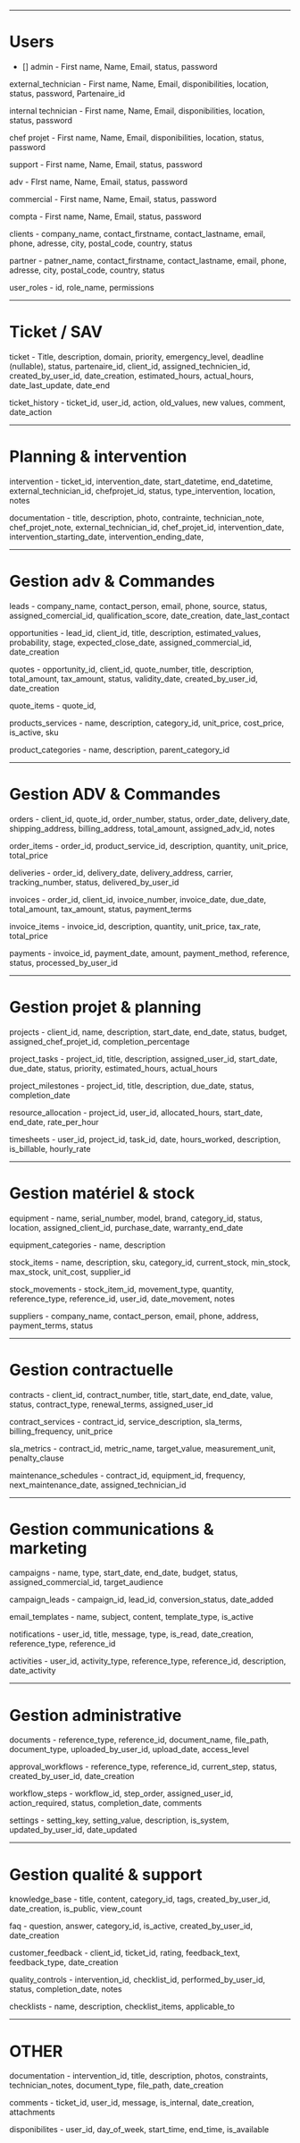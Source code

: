 
---
# Users

- [] admin - First name, Name, Email, status, password

external_technician  - First name, Name, Email, disponibilities, location, status,  password, Partenaire_id

internal technician - First name, Name, Email, disponibilities, location, status,  password

chef projet - First name, Name, Email, disponibilities, location, status, password

support -  First name, Name, Email, status,  password

adv - FIrst name, Name, Email, status, password

commercial - First name, Name, Email, status, password

compta - First name, Name, Email, status, password

clients -  company_name, contact_firstname, contact_lastname, email, phone, adresse, city, postal_code, country, status

partner - patner_name, contact_firstname, contact_lastname, email, phone, adresse, city, postal_code, country, status

user_roles - id, role_name, permissions

---
# Ticket / SAV

ticket - Title, description, domain, priority, emergency_level, deadline (nullable), status, partenaire_id, client_id, assigned_technicien_id, created_by_user_id, date_creation, estimated_hours, actual_hours, date_last_update, date_end

ticket_history - ticket_id, user_id, action, old_values, new values, comment, date_action

---
# Planning & intervention

intervention - ticket_id, intervention_date, start_datetime, end_datetime, external_technician_id, chefprojet_id, status, type_intervention, location, notes


documentation - title, description, photo, contrainte, technician_note, chef_projet_note, external_technician_id, chef_projet_id, intervention_date, intervention_starting_date, intervention_ending_date, 

---
# Gestion adv & Commandes

leads - company_name, contact_person, email, phone, source, status, assigned_comercial_id, qualification_score, date_creation, date_last_contact

opportunities - lead_id, client_id, title, description, estimated_values, probability, stage, 
expected_close_date, assigned_commercial_id, date_creation

quotes - opportunity_id, client_id, quote_number, title, description, total_amount, tax_amount, 
status, validity_date, created_by_user_id, date_creation 

quote_items - quote_id, 

products_services - name, description, category_id, unit_price, cost_price, is_active, sku 

product_categories - name, description, parent_category_id

---
# Gestion ADV & Commandes

orders - client_id, quote_id, order_number, status, order_date, delivery_date, shipping_address, billing_address, total_amount, assigned_adv_id, notes

order_items - order_id, product_service_id, description, quantity, unit_price, total_price

deliveries - order_id, delivery_date, delivery_address, carrier, tracking_number, status, delivered_by_user_id

invoices - order_id, client_id, invoice_number, invoice_date, due_date, total_amount, tax_amount, status, payment_terms

invoice_items - invoice_id, description, quantity, unit_price, tax_rate, total_price

payments - invoice_id, payment_date, amount, payment_method, reference, status, processed_by_user_id

---
# Gestion projet & planning

projects - client_id, name, description, start_date, end_date, status, budget, assigned_chef_projet_id, completion_percentage

project_tasks - project_id, title, description, assigned_user_id, start_date, due_date, status, priority, estimated_hours, actual_hours

project_milestones - project_id, title, description, due_date, status, completion_date

resource_allocation - project_id, user_id, allocated_hours, start_date, end_date, rate_per_hour

timesheets - user_id, project_id, task_id, date, hours_worked, description, is_billable, hourly_rate

---
# Gestion matériel & stock

equipment - name, serial_number, model, brand, category_id, status, location, assigned_client_id, purchase_date, warranty_end_date

equipment_categories - name, description

stock_items - name, description, sku, category_id, current_stock, min_stock, max_stock, unit_cost, supplier_id

stock_movements - stock_item_id, movement_type, quantity, reference_type, reference_id, user_id, date_movement, notes

suppliers - company_name, contact_person, email, phone, address, payment_terms, status

---
# Gestion contractuelle

contracts - client_id, contract_number, title, start_date, end_date, value, status, contract_type, renewal_terms, assigned_user_id

contract_services - contract_id, service_description, sla_terms, billing_frequency, unit_price

sla_metrics - contract_id, metric_name, target_value, measurement_unit, penalty_clause

maintenance_schedules - contract_id, equipment_id, frequency, next_maintenance_date, assigned_technician_id

---
# Gestion communications & marketing

campaigns - name, type, start_date, end_date, budget, status, assigned_commercial_id, target_audience

campaign_leads - campaign_id, lead_id, conversion_status, date_added

email_templates - name, subject, content, template_type, is_active

notifications - user_id, title, message, type, is_read, date_creation, reference_type, reference_id

activities - user_id, activity_type, reference_type, reference_id, description, date_activity

---
# Gestion administrative

documents - reference_type, reference_id, document_name, file_path, document_type, uploaded_by_user_id, upload_date, access_level

approval_workflows - reference_type, reference_id, current_step, status, created_by_user_id, date_creation

workflow_steps - workflow_id, step_order, assigned_user_id, action_required, status, completion_date, comments

settings - setting_key, setting_value, description, is_system, updated_by_user_id, date_updated

---
# Gestion qualité & support

knowledge_base - title, content, category_id, tags, created_by_user_id, date_creation, is_public, view_count

faq - question, answer, category_id, is_active, created_by_user_id, date_creation

customer_feedback - client_id, ticket_id, rating, feedback_text, feedback_type, date_creation

quality_controls - intervention_id, checklist_id, performed_by_user_id, status, completion_date, notes

checklists - name, description, checklist_items, applicable_to

---
# OTHER

documentation - intervention_id, title, description, photos, constraints, technician_notes, document_type, file_path, date_creation

comments - ticket_id, user_id, message, is_internal, date_creation, attachments

disponibilites - user_id, day_of_week, start_time, end_time, is_available